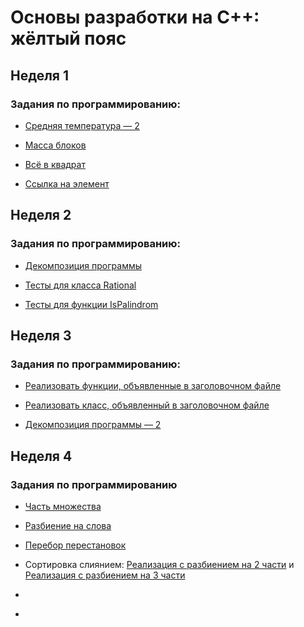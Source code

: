 # Основы разработки на C++: жёлтый пояс

## Неделя 1

### Задания по программированию:

- [Средняя температура — 2](https://github.com/SemyonSemenov/Basics-of-Cpp-Development-Yellow-Belt/blob/8813e9ac760069ecdd3ffb09f45eb720a925890e/Week%201/%D0%A1%D1%80%D0%B5%D0%B4%D0%BD%D1%8F%D1%8F%20%D1%82%D0%B5%D0%BC%D0%BF%D0%B5%D1%80%D0%B0%D1%82%D1%83%D1%80%D0%B0%20%E2%80%94%202.cpp)

- [Масса блоков](https://github.com/SemyonSemenov/Basics-of-Cpp-Development-Yellow-Belt/blob/8316fa500beb0960ec6135b9db94f429d1f74758/Week%201/%D0%9C%D0%B0%D1%81%D1%81%D0%B0%20%D0%B1%D0%BB%D0%BE%D0%BA%D0%BE%D0%B2.cpp)

- [Всё в квадрат](https://github.com/SemyonSemenov/Basics-of-Cpp-Development-Yellow-Belt/blob/fdc0d5eeb29d56502a46448bd4aae3029d2c03f7/Week%201/%D0%92%D1%81%D1%91%20%D0%B2%20%D0%BA%D0%B2%D0%B0%D0%B4%D1%80%D0%B0%D1%82.cpp)

- [Ссылка на элемент](https://github.com/SemyonSemenov/Basics-of-Cpp-Development-Yellow-Belt/blob/2c07d2defc6608d180c6fcfb793f8266c9037b42/Week%201/%D0%A1%D1%81%D1%8B%D0%BB%D0%BA%D0%B0%20%D0%BD%D0%B0%20%D1%8D%D0%BB%D0%B5%D0%BC%D0%B5%D0%BD%D1%82.cpp)

## Неделя 2

### Задания по программированию:

- [Декомпозиция программы](https://github.com/SemyonSemenov/Basics-of-Cpp-Development-Yellow-Belt/blob/5ac0d3fab3512bb52403e364ffbd55b86aec9ea4/Week%202/%D0%94%D0%B5%D0%BA%D0%BE%D0%BC%D0%BF%D0%BE%D0%B7%D0%B8%D1%86%D0%B8%D1%8F%20%D0%BF%D1%80%D0%BE%D0%B3%D1%80%D0%B0%D0%BC%D0%BC%D1%8B.cpp)

- [Тесты для класса Rational](https://github.com/SemyonSemenov/Basics-of-Cpp-Development-Yellow-Belt/blob/7e357b2558cbcda45d86789252d604c1e946e8bd/Week%202/%D0%A2%D0%B5%D1%81%D1%82%D1%8B%20%D0%B4%D0%BB%D1%8F%20%D0%BA%D0%BB%D0%B0%D1%81%D1%81%D0%B0%20Rational.cpp)

- [Тесты для функции IsPalindrom](https://github.com/SemyonSemenov/Basics-of-Cpp-Development-Yellow-Belt/blob/6d202f11c0ecffe9e5dcfaa1ce0ee33356325e69/Week%202/%D0%A2%D0%B5%D1%81%D1%82%D1%8B%20%D0%B4%D0%BB%D1%8F%20%D1%84%D1%83%D0%BD%D0%BA%D1%86%D0%B8%D0%B8%20IsPalindrom.cpp)

## Неделя 3

### Задания по программированию:

- [Реализовать функции, объявленные в заголовочном файле](https://github.com/SemyonSemenov/Basics-of-Cpp-Development-Yellow-Belt/blob/4783b4497aa2674a3b1dcde8ec79d67a26b2b204/Week%203/%D0%A0%D0%B5%D0%B0%D0%BB%D0%B8%D0%B7%D0%BE%D0%B2%D0%B0%D1%82%D1%8C%20%D1%84%D1%83%D0%BD%D0%BA%D1%86%D0%B8%D0%B8,%20%D0%BE%D0%B1%D1%8A%D1%8F%D0%B2%D0%BB%D0%B5%D0%BD%D0%BD%D1%8B%D0%B5%20%D0%B2%20%D0%B7%D0%B0%D0%B3%D0%BE%D0%BB%D0%BE%D0%B2%D0%BE%D1%87%D0%BD%D0%BE%D0%BC%20%D1%84%D0%B0%D0%B9%D0%BB%D0%B5.cpp)
- [Реализовать класс, объявленный в заголовочном файле](https://github.com/SemyonSemenov/Basics-of-Cpp-Development-Yellow-Belt/blob/73a98798f78d97e69da08ac069ab8fcda6987179/Week%203/%D0%A0%D0%B5%D0%B0%D0%BB%D0%B8%D0%B7%D0%BE%D0%B2%D0%B0%D1%82%D1%8C%20%D0%BA%D0%BB%D0%B0%D1%81%D1%81,%20%D0%BE%D0%B1%D1%8A%D1%8F%D0%B2%D0%BB%D0%B5%D0%BD%D0%BD%D1%8B%D0%B9%20%D0%B2%20%D0%B7%D0%B0%D0%B3%D0%BE%D0%BB%D0%BE%D0%B2%D0%BE%D1%87%D0%BD%D0%BE%D0%BC%20%D1%84%D0%B0%D0%B9%D0%BB%D0%B5.cpp)

- [Декомпозиция программы — 2](https://github.com/SemyonSemenov/Basics-of-Cpp-Development-Yellow-Belt/blob/31963eb3528c121f28f505b1c81b57fc72c62c48/Week%203/%D0%94%D0%B5%D0%BA%D0%BE%D0%BC%D0%BF%D0%BE%D0%B7%D0%B8%D1%86%D0%B8%D1%8F%20%D0%BF%D1%80%D0%BE%D0%B3%D1%80%D0%B0%D0%BC%D0%BC%D1%8B%20%E2%80%94%202/%D0%94%D0%B5%D0%BA%D0%BE%D0%BC%D0%BF%D0%BE%D0%B7%D0%B8%D1%86%D0%B8%D1%8F%20%D0%BF%D1%80%D0%BE%D0%B3%D1%80%D0%B0%D0%BC%D0%BC%D1%8B%20%E2%80%94%202.rar)

## Неделя 4

### Задания по программированию

- [Часть множества](https://github.com/SemyonSemenov/Basics-of-Cpp-Development-Yellow-Belt/blob/54f2daf8a13178ffabebb54f76cac55c5814f02a/Week%204/%D0%A7%D0%B0%D1%81%D1%82%D1%8C%20%D0%BC%D0%BD%D0%BE%D0%B6%D0%B5%D1%81%D1%82%D0%B2%D0%B0.cpp)

- [Разбиение на слова](https://github.com/SemyonSemenov/Basics-of-Cpp-Development-Yellow-Belt/blob/3cd004804c75aa659c5b73611f6f17691135f5c4/Week%204/%D0%A0%D0%B0%D0%B7%D0%B1%D0%B8%D0%B5%D0%BD%D0%B8%D0%B5%20%D0%BD%D0%B0%20%D1%81%D0%BB%D0%BE%D0%B2%D0%B0.cpp)

- [Перебор перестановок](https://github.com/SemyonSemenov/Basics-of-Cpp-Development-Yellow-Belt/blob/737915895d060297948c73cd4a8fc014ae6614d2/Week%204/%D0%9F%D0%B5%D1%80%D0%B5%D0%B1%D0%BE%D1%80%20%D0%BF%D0%B5%D1%80%D0%B5%D1%81%D1%82%D0%B0%D0%BD%D0%BE%D0%B2%D0%BE%D0%BA.cpp)

- Сортировка слиянием: [Реализация с разбиением на 2 части](https://github.com/SemyonSemenov/Basics-of-Cpp-Development-Yellow-Belt/blob/737915895d060297948c73cd4a8fc014ae6614d2/Week%204/%D0%A1%D0%BE%D1%80%D1%82%D0%B8%D1%80%D0%BE%D0%B2%D0%BA%D0%B0%20%D1%81%D0%BB%D0%B8%D1%8F%D0%BD%D0%B8%D0%B5%D0%BC.%20%D0%A0%D0%B5%D0%B0%D0%BB%D0%B8%D0%B7%D0%B0%D1%86%D0%B8%D1%8F%20%D1%81%20%D1%80%D0%B0%D0%B7%D0%B1%D0%B8%D0%B5%D0%BD%D0%B8%D0%B5%D0%BC%20%D0%BD%D0%B0%202%20%D1%87%D0%B0%D1%81%D1%82%D0%B8.cpp) и [Реализация с разбиением на 3 части](https://github.com/SemyonSemenov/Basics-of-Cpp-Development-Yellow-Belt/blob/737915895d060297948c73cd4a8fc014ae6614d2/Week%204/%D0%A1%D0%BE%D1%80%D1%82%D0%B8%D1%80%D0%BE%D0%B2%D0%BA%D0%B0%20%D1%81%D0%BB%D0%B8%D1%8F%D0%BD%D0%B8%D0%B5%D0%BC.%20%D0%A0%D0%B5%D0%B0%D0%BB%D0%B8%D0%B7%D0%B0%D1%86%D0%B8%D1%8F%20%D1%81%20%D1%80%D0%B0%D0%B7%D0%B1%D0%B8%D0%B5%D0%BD%D0%B8%D0%B5%D0%BC%20%D0%BD%D0%B0%203%20%D1%87%D0%B0%D1%81%D1%82%D0%B8.cpp)

- []()

- []()
